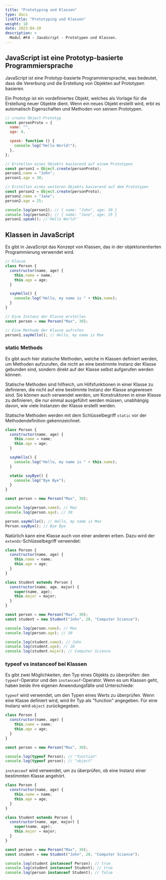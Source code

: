 ```yaml
---
title: "Prototyping und Klassen"
type: docs
linkTitle: "Prototyping und Klassen"
weight: 18
date: 2023-04-20
description: >
  Modul #F4 - JavaScript - Prototypen und Klassen.
---
```


## JavaScript ist eine Prototyp-basierte Programmiersprache

JavaScript ist eine Prototyp-basierte Programmiersprache, was bedeutet, dass die Vererbung und die Erstellung von Objekten auf Prototypen basieren.

Ein Prototyp ist ein vordefiniertes Objekt, welches als Vorlage für die Erstellung neuer Objekte dient. Wenn ein neues Objekt erstellt wird, erbt es automatisch Eigenschaften und Methoden von seinem Prototypen.

```javascript
// create Object-Prototyp
const personProto = {
  name: "",
  age: 0,

  speak: function () {
    console.log("Hello World!");
  },
};

// Erstellen eines Objekts basierend auf einem Prototypen
const person1 = Object.create(personProto);
person1.name = "John";
person1.age = 30;

// Erstellen eines weiteren Objekts basierend auf dem Prototypen
const person2 = Object.create(personProto);
person2.name = "Jane";
person2.age = 25;

console.log(person1); // { name: "John", age: 30 }
console.log(person2); // { name: "Jane", age: 25 }
person1.speak(); //'Hello World!'
```

## Klassen in JavaScript

Es gibt in JavaScript das Konzept von Klassen, das in der objektorientierten Programmierung verwendet wird.

```javascript
// Klasse
class Person {
  constructor(name, age) {
    this.name = name;
    this.age = age;
  }

  sayHello() {
    console.log("Hello, my name is " + this.name);
  }
}

// Eine Instanz der Klasse erstellen
const person = new Person("Max", 30);

// Eine Methode der Klasse aufrufen
person1.sayHello(); // Hello, my name is Max
```

### static Methods

Es gibt auch hier statische Methoden, welche in Klassen definiert werden, um Methoden aufzurufen, die nicht an eine bestimmte Instanz der Klasse gebunden sind, sondern direkt auf der Klasse selbst aufgerufen werden können.

Statische Methoden sind hilfreich, um Hilfsfunktionen in einer Klasse zu definieren, die nicht auf eine bestimmte Instanz der Klasse angewiesen sind. 
Sie können auch verwendet werden, um Konstruktoren in einer Klasse zu definieren, die nur einmal ausgeführt werden müssen, unabhängig davon, wie viele Instanzen der Klasse erstellt werden.


Statische Methoden werden mit dem Schlüsselbegriff `static` vor der Methodendefinition gekennzeichnet.

```javascript
class Person {
  constructor(name, age) {
    this.name = name;
    this.age = age;
  }

  sayHello() {
    console.log("Hello, my name is " + this.name);
  }

  static sayBye() {
    console.log("Bye Bye");
  }
}

const person = new Person("Max", 30);

console.log(person.name); // Max
console.log(person.age); // 30

person.sayHello(); // Hello, my name is Max
Person.sayBye(); // Bye Bye
```

Natürlich kann eine Klasse auch von einer anderen erben. Dazu wird der `extends`-Schlüsselbegriff verwendet:

```javascript
class Person {
  constructor(name, age) {
    this.name = name;
    this.age = age;
  }
}

class Student extends Person {
  constructor(name, age, major) {
    super(name, age);
    this.major = major;
  }
}

const person = new Person("Max", 30);
const student = new Student("John", 20, "Computer Science");

console.log(person.name); // Max
console.log(person.age); // 30

console.log(student.name); // John
console.log(student.age); // 20
console.log(student.major); // Computer Science
```

### typeof vs instanceof bei Klassen

Es gibt zwei Möglichkeiten, den Typ eines Objekts zu überprüfen: den `typeof`-Operator und den `instanceof`-Operator. Wenn es um Klassen geht, haben beide ihre eigenen Anwendungsfälle und Unterschiede:

`typeof` wird verwendet, um den Typen eines Werts zu überprüfen. Wenn eine Klasse definiert wird, wird ihr Typ als "function" angegeben. Für eine Instanz wird `object` zurückgegeben.

```javascript
class Person {
  constructor(name, age) {
    this.name = name;
    this.age = age;
  }
}

const person = new Person("Max", 30);

console.log(typeof Person); // "function"
console.log(typeof person); // "object"
```

`instanceof` wird verwendet, um zu überprüfen, ob eine Instanz einer bestimmten Klasse angehört.

```javascript
class Person {
  constructor(name, age) {
    this.name = name;
    this.age = age;
  }
}

class Student extends Person {
  constructor(name, age, major) {
    super(name, age);
    this.major = major;
  }
}

const person = new Person("Max", 30);
const student = new Student("John", 20, "Computer Science");

console.log(student instanceof Person); // true
console.log(student instanceof Student); // true
console.log(person instanceof Student); // false
```
